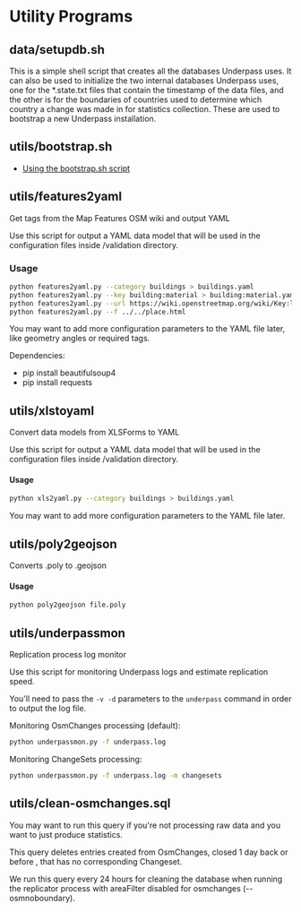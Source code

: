 # Utility Programs

## data/setupdb.sh

This is a simple shell script that creates all the databases Underpass
uses. It can also be used to initialize the two internal databases
Underpass uses, one for the *.state.txt files that contain the
timestamp of the data files, and the other is for the boundaries of
countries used to determine which country a change was made in for
statistics collection. These are used to bootstrap a new Underpass
installation.

## utils/bootstrap.sh

* [Using the bootstrap.sh script](/underpass/Dev/bootstrapsh)

## utils/features2yaml

Get tags from the Map Features OSM wiki and output YAML

Use this script for output a YAML data model that will be used in 
the configuration files inside /validation directory.

### Usage

```sh
python features2yaml.py --category buildings > buildings.yaml
python features2yaml.py --key building:material > building:material.yaml
python features2yaml.py --url https://wiki.openstreetmap.org/wiki/Key:landuse
python features2yaml.py --f ../../place.html
```

You may want to add more configuration parameters to
the YAML file later, like geometry angles or required
tags.

Dependencies:

* pip install beautifulsoup4
* pip install requests

## utils/xlstoyaml

Convert data models from XLSForms to YAML

Use this script for output a YAML data model that will be used in the
configuration files inside /validation directory.

#### Usage

```sh
python xls2yaml.py --category buildings > buildings.yaml
```

You may want to add more configuration parameters to the YAML file later.

## utils/poly2geojson

Converts .poly to .geojson 

#### Usage

```sh
python poly2geojson file.poly
```

## utils/underpassmon

Replication process log monitor

Use this script for monitoring Underpass logs and estimate replication speed.

You'll need to pass the `-v -d` parameters to the `underpass` command
in order to output the log file.

Monitoring OsmChanges processing (default):

```sh
python underpassmon.py -f underpass.log
```

Monitoring ChangeSets processing:

```sh
python underpassmon.py -f underpass.log -m changesets
```

## utils/clean-osmchanges.sql

You may want to run this query if you're not processing raw data
and you want to just produce statistics. 

This query deletes entries created from OsmChanges,
closed 1 day back or before , that has no corresponding Changeset.

We run this query every 24 hours for cleaning the database
when running the replicator process with areaFilter disabled 
for osmchanges (--osmnoboundary).
